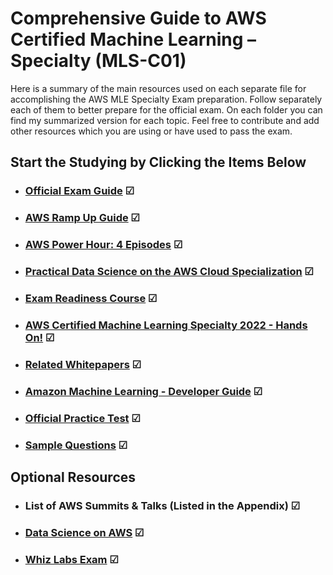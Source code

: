 # Comprehensive Guide to AWS Certified Machine Learning –Specialty (MLS-C01)

Here is a summary of the main resources used on each separate file for accomplishing the AWS MLE Specialty Exam preparation. Follow separately each of them to better prepare for the official exam. On each folder you can find my summarized version for each topic. Feel free to contribute and add other resources which you are using or have used to pass the exam.

## **Start the Studying by Clicking the Items Below**

- ### [Official Exam Guide](https://github.com/Xns140/AWS-MLE-Docs/blob/master/AWS%20MLE%20Study%20Guide.md) &#x2611;

- ### [AWS Ramp Up Guide](https://github.com/Xns140/AWS-Certified-Machine-Learning-Specialty-Guide/blob/master/AWS%20Ramp%20Up%20Guide.md) &#x2611;

- ### [AWS Power Hour: 4 Episodes](https://github.com/Xns140/AWS-Certified-Machine-Learning-Specialty-Guide/blob/master/AWS%20Power%20Hour.md) &#x2611;

- ### [Practical Data Science on the AWS Cloud Specialization](https://github.com/Xns140/AWS-Certified-Machine-Learning-Specialty-Guide/blob/master/Practical%20Data%20Science%20on%20AWS.md) &#x2611;

- ### [Exam Readiness Course](https://training.resources.awscloud.com/get-certified-machine-learning-specialty) &#x2611;

- ### [AWS Certified Machine Learning Specialty 2022 - Hands On!](https://www.udemy.com/course/aws-machine-learning/?utm_source=adwords&utm_medium=udemyads&utm_campaign=LongTail_la.EN_cc.ROW&utm_content=deal4584&utm_term=_._ag_77879423894_._ad_535397245857_._kw__._de_c_._dm__._pl__._ti_dsa-1007766171032_._li_9062524_._pd__._&matchtype=&gclid=CjwKCAiAqaWdBhAvEiwAGAQltkQaikE2I_x_1Wa5NQwC0c91UMmaxTw-frGIyrediC-eMjEx01a6bxoCPaIQAvD_BwE) &#x2611;

- ### [Related Whitepapers](https://github.com/Xns140/AWS-Certified-Machine-Learning-Specialty-Guide/blob/master/Related%20Whitepapers.md) &#x2611;

- ### [Amazon Machine Learning - Developer Guide](https://docs.aws.amazon.com/machine-learning/latest/dg/what-is-amazon-machine-learning.html) &#x2611;

- ### [Official Practice Test](https://explore.skillbuilder.aws/learn/course/external/view/elearning/12469/aws-certified-machine-learning-specialty-practice-question-set-mls-c01-english?ml=sec&sec=prep) &#x2611;

- ### [Sample Questions](https://d1.awsstatic.com/training-and-certification/docs-ml/AWS-Certified-Machine-Learning-Specialty_Sample-Questions.pdf) &#x2611;

## **Optional Resources**

- ### List of AWS Summits & Talks (Listed in the Appendix) &#x2611;

- ### [Data Science on AWS](https://www.amazon.com/Data-Science-AWS-End-End/dp/1492079391/ref=sr_1_1?crid=2W9DDSYY2511C&keywords=data+science+on+AWS&qid=1672118055&sprefix=data+science+on+aws%2Caps%2C377&sr=8-1) &#x2611;

- ### [Whiz Labs Exam](https://www.whizlabs.com/aws-certified-machine-learning-specialty/) &#x2611;
